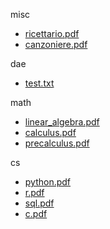 misc 

- [ricettario.pdf](misc/ricettario.pdf)
- [canzoniere.pdf](misc/canzoniere.pdf)


dae 

- [test.txt](dae/test.txt)


math 

- [linear_algebra.pdf](math/linear_algebra.pdf)
- [calculus.pdf](math/calculus.pdf)
- [precalculus.pdf](math/precalculus.pdf)


cs 

- [python.pdf](cs/python.pdf)
- [r.pdf](cs/r.pdf)
- [sql.pdf](cs/sql.pdf)
- [c.pdf](cs/c.pdf)


